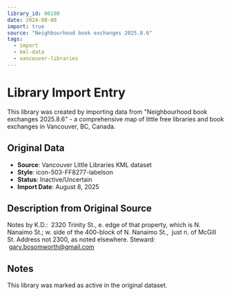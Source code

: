```yaml
---
library_id: 00100
date: 2024-08-08
import: true
source: "Neighbourhood book exchanges 2025.8.6"
tags:
  - import
  - kml-data
  - vancouver-libraries
---
```


# Library Import Entry

This library was created by importing data from "Neighbourhood book exchanges 2025.8.6" - a comprehensive map of little free libraries and book exchanges in Vancouver, BC, Canada.

## Original Data

- **Source**: Vancouver Little Libraries KML dataset
- **Style**: icon-503-FF8277-labelson
- **Status**: Inactive/Uncertain
- **Import Date**: August 8, 2025

## Description from Original Source

Notes by K.D.:  2320 Trinity St., e. edge of that property, which is N. Nanaimo St.;
w. side of the 400-block of N. Nanaimo St., 
just n. of McGill St.
Address not 2300, as noted elsewhere.
Steward:  gary.bosomworth@gmail.com



## Notes

This library was marked as active in the original dataset.
